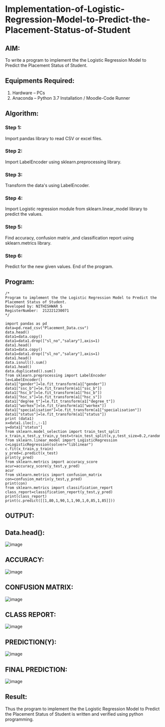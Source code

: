 # Implementation-of-Logistic-Regression-Model-to-Predict-the-Placement-Status-of-Student

## AIM:
To write a program to implement the the Logistic Regression Model to Predict the Placement Status of Student.

## Equipments Required:
1. Hardware – PCs
2. Anaconda – Python 3.7 Installation / Moodle-Code Runner

## Algorithm:
### Step 1:
Import pandas library to read CSV or excel files.
### Step 2:

Import LabelEncoder using sklearn.preprocessing library.
### Step 3:

Transform the data's using LabelEncoder.
### Step 4:

Import Logistic regression module from sklearn.linear_model library to predict the values.
### Step 5:

Find accuracy, confusion matrix ,and classification report using sklearn.metrics library.
### Step 6:

Predict for the new given values. End of the program.

## Program:
```
/*
Program to implement the the Logistic Regression Model to Predict the Placement Status of Student.
Developed by: NITHISHWAR S
RegisterNumber:  212221230071
*/

import pandas as pd
data=pd.read_csv("Placement_Data.csv")
data.head()
data1=data.copy()
data1=data1.drop(["sl_no","salary"],axis=1)
data1.head()
data1=data.copy()
data1=data1.drop(["sl_no","salary"],axis=1)
data1.head()
data.isnull().sum()
data1.head()
data.duplicated().sum()
from sklearn.preprocessing import LabelEncoder
le=LabelEncoder()
data1["gender"]=le.fit_transform(a1["gender"])
data1["ssc_b"]=le.fit_transform(a1["ssc_b"])
data1["hsc_b"]=le.fit_transform(a1["hsc_b"])
data1["hsc_s"]=le.fit_transform(a1["hsc_s"])
data1["degree_t"]=le.fit_transform(a1["degree_t"])
data1["workex"]=le.fit_transform(a1["workex"])
data1["specialisation"]=le.fit_transform(a1["specialisation"])
data1["status"]=le.fit_transform(a1["status"])
print (data1)
x=data1.iloc[:,:-1]
y=data1["status"]
from sklearn.model_selection import train_test_split
x_train,x_test,y_train,y_test=train_test_split(x,y,test_size=0.2,random_state=0)
from sklearn.linear_model import LogisticRegression
c=LogisticRegression(solver="liblinear")
c.fit(x_train,y_train)
y_pred=c.predict(x_test)
print(y_pred)
from sklearn.metrics import accuracy_score
acur=accuracy_score(y_test,y_pred)
acur
from sklearn.metrics import confusion_matrix
con=confusion_matrix(y_test,y_pred)
print(con)
from sklearn.metrics import classification_report
class_report=classification_report(y_test,y_pred)
print(class_report)
print(c.predict([[1,80,1,90,1,1,90,1,0,85,1,85]]))
```

## OUTPUT:

## Data.head():
![image](https://user-images.githubusercontent.com/94164665/167389544-42034a61-4769-4b25-8c3b-284d1f0e922b.png)

## ACCURACY:
![image](https://user-images.githubusercontent.com/94164665/167389578-b639ffce-4efb-424d-8293-8edcfe67aba6.png)

## CONFUSION MATRIX:
![image](https://user-images.githubusercontent.com/94164665/167389627-4f98462f-89c4-42b1-b4b3-e662c27db685.png)

## CLASS REPORT:
![image](https://user-images.githubusercontent.com/94164665/167389683-92491fd0-5798-45b9-a9d1-b74fbe3fed8f.png)

## PREDICTION(Y):
![image](https://user-images.githubusercontent.com/94164665/167389747-1e105eea-add5-47e4-8266-4168e544f8ad.png)

## FINAL PREDICTION:
![image](https://user-images.githubusercontent.com/94164665/167389964-f683b40c-f2bb-4d92-9098-72e88e1a264f.png)



## Result:
Thus the program to implement the the Logistic Regression Model to Predict the Placement Status of Student is written and verified using python programming.
